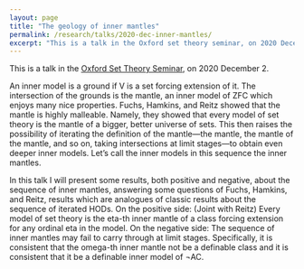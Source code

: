 ```yaml
---
layout: page
title: "The geology of inner mantles"
permalink: /research/talks/2020-dec-inner-mantles/
excerpt: "This is a talk in the Oxford set theory seminar, on 2020 December 2..."
---
```


This is a talk in the [Oxford Set Theory Seminar](http://jdh.hamkins.org/oxford-set-theory-seminar/), on 2020 December 2. 

An inner model is a ground if V is a set forcing extension of it. The intersection of the grounds is the mantle, an inner model of ZFC which enjoys many nice properties. Fuchs, Hamkins, and Reitz showed that the mantle is highly malleable. Namely, they showed that every model of set theory is the mantle of a bigger, better universe of sets. This then raises the possibility of iterating the definition of the mantle—the mantle, the mantle of the mantle, and so on, taking intersections at limit stages—to obtain even deeper inner models. Let’s call the inner models in this sequence the inner mantles.

In this talk I will present some results, both positive and negative, about the sequence of inner mantles, answering some questions of Fuchs, Hamkins, and Reitz, results which are analogues of classic results about the sequence of iterated HODs. On the positive side: (Joint with Reitz) Every model of set theory is the eta-th inner mantle of a class forcing extension for any ordinal eta in the model. On the negative side: The sequence of inner mantles may fail to carry through at limit stages. Specifically, it is consistent that the omega-th inner mantle not be a definable class and it is consistent that it be a definable inner model of ¬AC.
